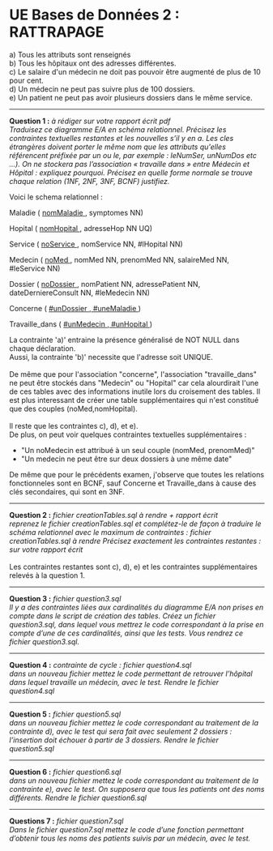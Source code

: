 # UE Bases de Données 2 : RATTRAPAGE

a) Tous les attributs sont renseignés  
b) Tous les hôpitaux ont des adresses différentes.  
c) Le salaire d'un médecin ne doit pas pouvoir être augmenté de plus de 10 pour cent.  
d) Un médecin ne peut pas suivre plus de 100 dossiers.  
e) Un patient ne peut pas avoir plusieurs dossiers dans le même service.  

___
**Question 1 :** *à rédiger sur votre rapport écrit pdf  
Traduisez ce diagramme E/A en schéma relationnel. Précisez les contraintes textuelles restantes et les nouvelles s’il y en a.
Les cles étrangères doivent porter le même nom que les attributs qu'elles référencent préfixée par un ou le, par exemple : leNumSer, unNumDos etc ...).
On ne stockera pas l’association « travaille dans » entre Médecin et Hôpital : expliquez pourquoi.
Précisez en quelle forme normale se trouve chaque relation (1NF, 2NF, 3NF, BCNF) justifiez.* </br>

Voici le schema relationnel :</br>

Maladie ( <u>nomMaladie </u>, symptomes NN)

Hopital ( <u>nomHopital </u>, adresseHop NN UQ)

Service ( <u> noService </u>, nomService NN, #lHopital NN)

Medecin ( <u> noMed </u>, nomMed NN, prenomMed NN, salaireMed NN, #leService NN)


Dossier ( <u> noDossier </u>, nomPatient NN, adressePatient NN, dateDerniereConsult NN, #leMedecin NN)

Concerne ( <u> #unDossier </u>,<u> #uneMaladie </u> )

Travaille_dans ( <u> #unMedecin </u>,<u> #unHopital </u> )

La contrainte 'a)' entraine la présence généralisé de NOT NULL dans chaque déclaration.  
Aussi, la contrainte 'b)' necessite que l'adresse soit UNIQUE.<br> <br>
De même que pour l'association "concerne", l'association "travaille_dans" ne peut être stockés dans "Medecin" ou "Hopital" car cela alourdirait l'une de ces tables avec des informations inutile lors du croisement des tables. Il est plus interessant de créer une table supplémentaires qui n'est constitué que des couples (noMed,nomHopital). <br><br>
Il reste que les contraintes c), d), et e).<br>
De plus, on peut voir quelques contraintes textuelles supplémentaires : <br>
 - "Un noMedecin est attribué à un seul couple (nomMed, prenomMed)" <br>
 - "Un medecin ne peut être sur deux dossiers à une même date"

De même que pour le précédents examen, j'observe que toutes les relations fonctionneles sont en BCNF, sauf Concerne et Travaille_dans à cause des clés secondaires, qui sont en 3NF.




___
**Question 2 :** *fichier creationTables.sql à rendre + rapport écrit  
reprenez le fichier creationTables.sql et complétez-le de façon à traduire le schéma
relationnel avec le maximum de contraintes : fichier creationTables.sql à rendre
Précisez exactement les contraintes restantes : sur votre rapport écrit*
<br> <br>
Les contraintes restantes sont c), d), e) et les contraintes supplémentaires relevés à la question 1.

___
**Question 3 :** *fichier question3.sql  
Il y a des contraintes liées aux cardinalités du diagramme E/A non prises en compte
dans le script de création des tables. Créez un fichier question3.sql, dans lequel vous
mettrez le code correspondant à la prise en compte d’une de ces cardinalités, ainsi
que les tests. Vous rendrez ce fichier question3.sql.*

___
**Question 4 :** *contrainte de cycle : fichier question4.sql  
dans un nouveau fichier mettez le code permettant de retrouver l’hôpital dans lequel
travaille un médecin, avec le test.
Rendre le fichier question4.sql*

___
**Question 5 :** *fichier question5.sql  
dans un nouveau fichier mettez le code correspondant au traitement de la contrainte
d), avec le test qui sera fait avec seulement 2 dossiers : l’insertion doit échouer à
partir de 3 dossiers.
Rendre le fichier question5.sql*

___
**Question 6 :** *fichier question6.sql  
dans un nouveau fichier mettez le code correspondant au traitement de la contrainte
e), avec le test. On supposera que tous les patients ont des noms différents.
Rendre le fichier question6.sql*

___
**Questions 7 :** *fichier question7.sql  
Dans le fichier question7.sql mettez le code d’une fonction permettant d’obtenir tous
les noms des patients suivis par un médecin, avec le test.*
